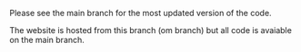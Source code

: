 Please see the main branch for the most updated version of the code.

The website is hosted from this branch (om branch) but all code is avaiable on the main branch. 
